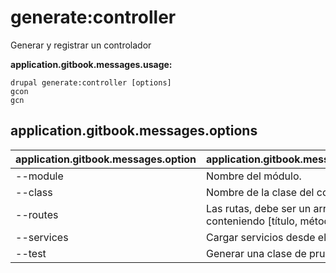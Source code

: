 # generate:controller
Generar y registrar un controlador

**application.gitbook.messages.usage:**
```
drupal generate:controller [options]
gcon
gcn
```

## application.gitbook.messages.options
application.gitbook.messages.option | application.gitbook.messages.details
-------|-------------
--module | Nombre del módulo.
--class | Nombre de la clase del controlador
--routes | Las rutas, debe ser un array conteniendo [título, método, path]
--services | Cargar servicios desde el contenedor.
--test | Generar una clase de prueba
